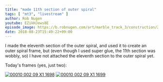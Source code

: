```yaml
---
title: "made 11th section of outer spiral"
tags: [ "mt3", "livestream" ]
author: Rob Nugen
youtube: EZikHJews8E
episode_image: https://b.robnugen.com/art/marble_track_3/construction/2018/2018_aug_23_eleventh_segment.jpg
date: 2018-08-23T15:49:22+09:00
---
```


I made the eleventh section of the outer spiral, and used it to create
an outer spiral frame, but (even though I used super glue, the 11th
section was wobbly, so) I have not attached the eleventh section to
the outer spiral yet.

Today's frames (yes, just two):

[![00010 002 09 X1 1698](//b.robnugen.com/art/marble_track_3/frames/2018/thumbs/00010_002_09_X1_1698.jpg)](//b.robnugen.com/art/marble_track_3/frames/2018/00010_002_09_X1_1698.jpg)
[![00010 002 09 X1 1699](//b.robnugen.com/art/marble_track_3/frames/2018/thumbs/00010_002_09_X1_1699.jpg)](//b.robnugen.com/art/marble_track_3/frames/2018/00010_002_09_X1_1699.jpg)
